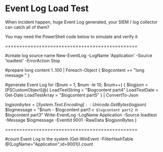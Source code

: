 # Event Log Load Test

When incident happen, huge Event Log generated, your SIEM / log collector can catch all of them?

You may need the PowerShell code below to simulate and verify it

===============================================

#create log source name
New-EventLog -LogName 'Application' -Source 'loadtest' -ErrorAction Stop

#prepare long content
1..100 | Foreach-Object {
	$logcontent += "long message "
}

#generate Event Log
for ($num = 1; $num -le 10; $num++)
{
  $logjson = [PSCustomObject]@{
    LoadTestString = "$logcontent part4"
    LoadTestDate = Get-Date
    LoadTestArray = "$logcontent part5"
  } | ConvertTo-Json

  $logjsonbytes = [System.Text.Encoding]::Unicode.GetBytes($logjson)
  $logmessage = "$num - $logcontent part1 `n $logcontent part2 `n $logcontent part3"
  Write-EventLog -LogName Application -Source loadtest -Message $logmessage -EventId 9001 -RawData $logjsonBytes
}

===============================================

#count Event Log in the system
(Get-WinEvent -FilterHashTable @{LogName="Application";id=9001}).count
